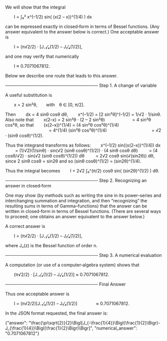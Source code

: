 We will show that the integral

  I = ∫₀² x^(–1/2) sin( (x(2 – x))^(1/4) ) dx

can be expressed exactly in closed‐form in terms of Bessel functions. (Any answer equivalent to the answer below is correct.) One acceptable answer is

  I = (π√2/2) · [J₋₁⁄₄(1/2) – J₁⁄₄(1/2)],

and one may verify that numerically

  I ≈ 0.7071067812.

Below we describe one route that leads to this answer.

──────────────────────────────
Step 1. A change of variable

A useful substitution is

  x = 2 sin²θ,  with θ ∈ [0, π/2].

Then
  dx = 4 sinθ cosθ dθ,
  x^(–1/2) = [2 sin²θ]^(–1/2) = 1/√2 · 1/sinθ.
Also note that
  x(2–x) = 2 sin²θ · (2 – 2 sin²θ)
      = 4 sin²θ cos²θ,
so that
  (x(2–x))^(1/4) = (4 sin²θ cos²θ)^(1/4)
          = 4^(1/4) (sin²θ cos²θ)^(1/4)
          = √2 · (sinθ cosθ)^(1/2).

Thus the integrand transforms as follows:
  x^(–1/2) sin((x(2–x))^(1/4)) dx
   = (1/√2)(1/sinθ) · sin(√2 (sinθ cosθ)^(1/2)) · (4 sinθ cosθ dθ)
   = (4 cosθ/√2) · sin(√2 (sinθ cosθ)^(1/2)) dθ
   = 2√2 cosθ sin(√(sin2θ)) dθ,
since 2 sinθ cosθ = sin2θ and so (sinθ cosθ)^(1/2) = (sin2θ)^(1/4).

Thus the integral becomes
  I = 2√2 ∫₀^(π/2) cosθ sin( (sin2θ)^(1/2) ) dθ.

──────────────────────────────
Step 2. Recognizing an answer in closed‐form

One may show (by methods such as writing the sine in its power–series and interchanging summation and integration, and then “recognizing” the resulting sums in terms of Gamma–functions) that the answer can be written in closed‐form in terms of Bessel functions. (There are several ways to proceed; one obtains an answer equivalent to the answer below.)

A correct answer is

  I = (π√2/2) · [J₋₁⁄₄(1/2) – J₁⁄₄(1/2)],

where Jₙ(z) is the Bessel function of order n.

──────────────────────────────
Step 3. A numerical evaluation

A computation (or use of a computer‐algebra system) shows that

  (π√2/2) · [J₋₁⁄₄(1/2) – J₁⁄₄(1/2)] ≈ 0.7071067812.

──────────────────────────────
Final Answer

Thus one acceptable answer is

  I = (π√2/2)[J₋₁⁄₄(1/2) – J₁⁄₄(1/2)]
    ≈ 0.7071067812.

In the JSON format requested, the final answer is:

{"answer": "\\frac{\\pi\\sqrt{2}}{2}\\Bigl[J_{-\\frac{1}{4}}\\Bigl(\\frac{1}{2}\\Bigr)-J_{\\frac{1}{4}}\\Bigl(\\frac{1}{2}\\Bigr)\\Bigr]", "numerical_answer": "0.7071067812"}